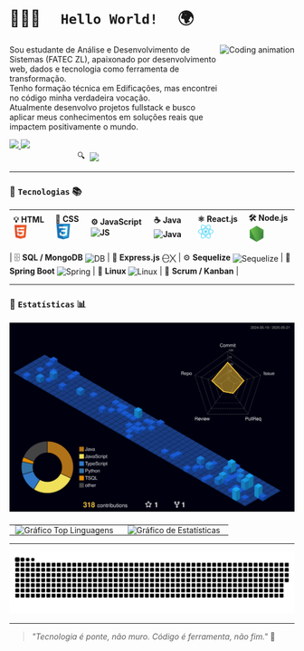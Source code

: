 # 🧑🏻‍💻 `   Hello World!   ` 🌍

<img
  src="https://media.giphy.com/media/qgQUggAC3Pfv687qPC/giphy.gif"
  alt="Coding animation"
  align="right"
  height="150"
/>

<p>
Sou estudante de Análise e Desenvolvimento de Sistemas (FATEC ZL), apaixonado por desenvolvimento web, dados e tecnologia como ferramenta de transformação.<br>
Tenho formação técnica em Edificações, mas encontrei no código minha verdadeira vocação.<br>
Atualmente desenvolvo projetos fullstack e busco aplicar meus conhecimentos em soluções reais que impactem positivamente o mundo.
</p>

<div align="left">
  <a href="https://www.linkedin.com/in/wmv" target="_blank">
    <img src="https://img.shields.io/badge/LinkedIn-0077B5?style=for-the-badge&logo=linkedin&logoColor=white">
  </a>
  <a href="mailto:wmvwallace@gmail.com" target="_blank">
    <img src="https://img.shields.io/badge/-Gmail-%23333?style=for-the-badge&logo=gmail&logoColor=white">
  </a>
<span style="display: flex; align-items: center; margin-left: 120px;">
  <span style="font-size: 14px; margin-right: 8px;">🔍</span>
  <img src="https://profile-counter.glitch.me/IWMVI/count.svg" style="width: 200px;">
</span>

</div>

---

### 🔸 `Tecnologias` 📚

| 💡 **HTML** <img align="center" alt="HTML" height="25" width="25" src="https://raw.githubusercontent.com/devicons/devicon/master/icons/html5/html5-original.svg"> | 🎨 **CSS** <img align="center" alt="CSS" height="28" width="28" src="https://raw.githubusercontent.com/devicons/devicon/master/icons/css3/css3-original.svg"> | ⚙️ **JavaScript** <img align="center" alt="JS" height="30" width="30" src="https://img.icons8.com/?size=48&id=108784&format=png"> | ☕ **Java** <img align="center" alt="Java" height="28" width="28" src="https://cdn.jsdelivr.net/gh/devicons/devicon/icons/java/java-original.svg"> | ⚛️ **React.js** <img align="center" alt="React" height="28" width="28" src="https://raw.githubusercontent.com/devicons/devicon/master/icons/react/react-original.svg"> | 🛠 **Node.js** <img align="center" alt="Node" height="28" width="28" src="https://raw.githubusercontent.com/devicons/devicon/master/icons/nodejs/nodejs-original.svg"> |
| :---------------------------------------------------------------------------------------------------------------------------------------------------------------- | :------------------------------------------------------------------------------------------------------------------------------------------------------------ | :-------------------------------------------------------------------------------------------------------------------------------- | :------------------------------------------------------------------------------------------------------------------------------------------------- | :--------------------------------------------------------------------------------------------------------------------------------------------------------------------- | :-------------------------------------------------------------------------------------------------------------------------------------------------------------------- |

| 🗄 **SQL / MongoDB** <img align="center" alt="DB" height="28" width="28" src="https://cdn.jsdelivr.net/gh/devicons/devicon/icons/mysql/mysql-original.svg"> | 🧩 **Express.js** <img align="center" alt="Express" height="25" width="25" src="https://raw.githubusercontent.com/devicons/devicon/master/icons/express/express-original.svg"> | ⚙️ **Sequelize** <img align="center" alt="Sequelize" height="28" width="28" src="https://cdn.jsdelivr.net/gh/devicons/devicon/icons/sequelize/sequelize-original.svg"> | 🌱 **Spring Boot** <img align="center" alt="Spring" height="28" width="28" src="https://cdn.jsdelivr.net/gh/devicons/devicon/icons/spring/spring-original.svg"> | 🐧 **Linux** <img align="center" alt="Linux" height="28" width="28" src="https://cdn.jsdelivr.net/gh/devicons/devicon/icons/linux/linux-original.svg"> | 🔁 **Scrum / Kanban** |

---

### 🔸 `Estatísticas` 📊

<img src="./profile-3d-contrib/profile-night-view.svg" alt="Gráfico de contribuições 3D" style="max-width: 100%; height: auto; margin-bottom: 20px;" />

<table align="center" style="margin: 0 auto; width: 100%; max-width: 680px; table-layout: fixed;">
  <tr>
    <td align="center" style="width: 50%; padding: 0 10px;">
      <img
        src="https://github-readme-stats.vercel.app/api/top-langs/?username=IWMVI&layout=compact&langs_count=10&theme=tokyonight&custom_title=Tecnologias"
        alt="Gráfico Top Linguagens"
        style="height: 200px; width: 100%; max-width: 320px; object-fit: contain;"
      />
    </td>
    <td align="center" style="width: 50%; padding: 0 10px;">
      <img
        src="https://github-readme-stats.vercel.app/api?username=IWMVI&show_icons=true&theme=tokyonight&include_all_commits=true&locale=pt-br&count_private=true"
        alt="Gráfico de Estatísticas"
        style="height: 160px; width: 100%; max-width: 320px; object-fit: contain;"
      />
    </td>
  </tr>
</table>



---

![Snake animation](https://raw.githubusercontent.com/IWMVI/IWMVI/main/dist/github-contribution-grid-snake-dark.svg)

---

> _"Tecnologia é ponte, não muro. Código é ferramenta, não fim."_ 🚀

